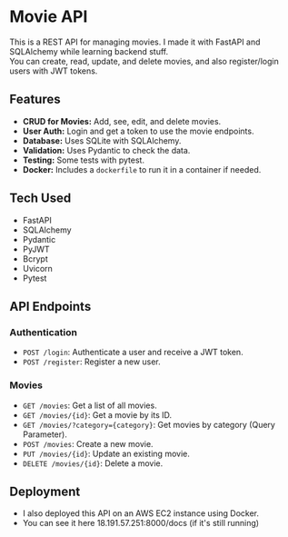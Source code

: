 # Movie API

This is a REST API for managing movies. I made it with FastAPI and SQLAlchemy while learning backend stuff.  
You can create, read, update, and delete movies, and also register/login users with JWT tokens.

## Features

* **CRUD for Movies:** Add, see, edit, and delete movies.  
* **User Auth:** Login and get a token to use the movie endpoints.  
* **Database:** Uses SQLite with SQLAlchemy.  
* **Validation:** Uses Pydantic to check the data.  
* **Testing:** Some tests with pytest.  
* **Docker:** Includes a `dockerfile` to run it in a container if needed.

## Tech Used

* FastAPI  
* SQLAlchemy  
* Pydantic  
* PyJWT  
* Bcrypt  
* Uvicorn  
* Pytest 

## API Endpoints

### Authentication

*   `POST /login`: Authenticate a user and receive a JWT token.
*   `POST /register`: Register a new user.

### Movies

*   `GET /movies`: Get a list of all movies.
*   `GET /movies/{id}`: Get a movie by its ID.
*   `GET /movies/?category={category}`: Get movies by category (Query Parameter).
*   `POST /movies`: Create a new movie.
*   `PUT /movies/{id}`: Update an existing movie.
*   `DELETE /movies/{id}`: Delete a movie.

## Deployment
* I also deployed this API on an AWS EC2 instance using Docker. 
* You can see it here 18.191.57.251:8000/docs (if it's still running)


